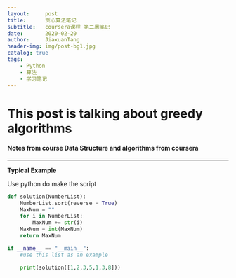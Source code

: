```yaml
---
layout:     post
title:      贪心算法笔记
subtitle:   coursera课程 第二周笔记
date:       2020-02-20
author:     JiaxuanTang
header-img: img/post-bg1.jpg
catalog: true
tags:
    - Python
    - 算法
    - 学习笔记
---
```


# This post is talking about greedy algorithms

#### Notes from course Data Structure and algorithms from coursera
----------
**Typical Example**

Use python do make the script
```python
def solution(NumberList):
    NumberList.sort(reverse = True)
    MaxNum = ""
    for i in NumberList:
        MaxNum += str(i)
    MaxNum = int(MaxNum)
    return MaxNum

if __name__ == "__main__":
    #use this list as an example

    print(solution([1,2,3,5,1,3,8]))

```